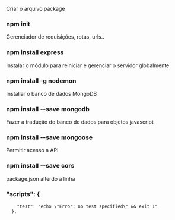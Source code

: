 Criar o arquivo package
### npm init

Gerenciador de requisições, rotas, urls..
### npm install express

Instalar o módulo para reiniciar e gerenciar o servidor globalmente
### npm install -g nodemon

Installar o banco de dados MongoDB
### npm install --save mongodb 

Fazer a tradução do banco de dados para objetos javascript
### npm install --save mongoose

Permitir acesso a API
### npm install --save cors

package.json alterdo a linha
### "scripts": {
        "test": "echo \"Error: no test specified\" && exit 1"
      },